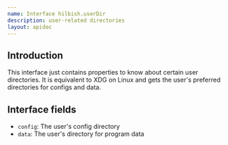 ```yaml
---
name: Interface hilbish.userDir
description: user-related directories
layout: apidoc
---
```


## Introduction
This interface just contains properties to know about certain user directories.
It is equivalent to XDG on Linux and gets the user's preferred directories
for configs and data.

## Interface fields
- `config`: The user's config directory
- `data`: The user's directory for program data

